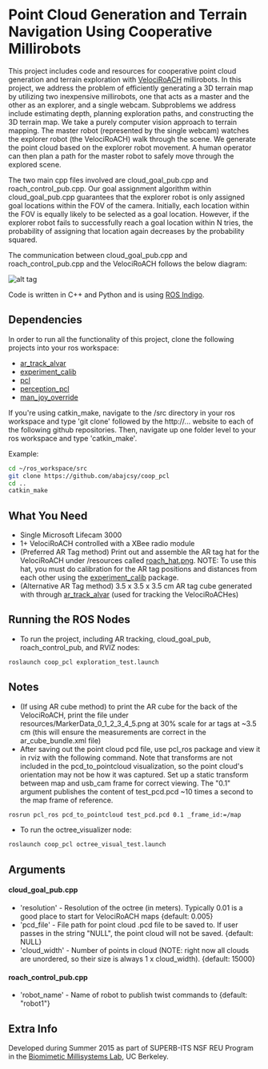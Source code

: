 Point Cloud Generation and Terrain Navigation Using Cooperative Millirobots
=============

This project includes code and resources for cooperative point cloud generation and terrain exploration with [VelociRoACH] millirobots. In this project, we address the problem of efficiently generating a 3D terrain map by utilizing two inexpensive millirobots, one that acts as a master and the other as an explorer, and a single webcam. Subproblems we address include estimating depth, planning exploration paths, and constructing the 3D terrain map. We take a purely computer vision approach to terrain mapping.  The master robot (represented by the single webcam) watches the explorer robot (the VelociRoACH) walk through the scene. We generate the point cloud based on the explorer robot movement. A human operator can then plan a path for the master robot to safely move through the explored scene. 

The two main cpp files involved are cloud_goal_pub.cpp and roach_control_pub.cpp. Our goal assignment algorithm within cloud_goal_pub.cpp guarantees that the explorer robot is only assigned goal locations within the FOV of the camera. Initially, each location within the FOV is equally likely to be selected as a goal location. However, if the explorer robot fails to successfully reach a goal location within N tries, the probability of assigning that location again decreases by the probability squared. 

The communication between cloud_goal_pub.cpp and roach_control_pub.cpp and the VelociRoACH follows the below diagram:

![alt tag](https://raw.github.com/abajcsy/coop_pcl/master/resources/flowchart.png)

Code is written in C++ and Python and is using [ROS Indigo].

Dependencies
-------
In order to run all the functionality of this project, clone the following projects into your ros workspace: 
* [ar_track_alvar]
* [experiment_calib]
* [pcl]
* [perception_pcl]
* [man_joy_override]

If you're using catkin_make, navigate to the /src directory in your ros workspace and type 'git clone' followed by the http://... website to each of the following github repositories. Then, navigate up one folder level to your ros workspace and type 'catkin_make'.

Example:
```bash
cd ~/ros_workspace/src
git clone https://github.com/abajcsy/coop_pcl
cd ..
catkin_make
```

What You Need
-------
* Single Microsoft Lifecam 3000
* 1+ VelociRoACH controlled with a XBee radio module
* (Preferred AR Tag method) Print out and assemble the AR tag hat for the VelociRoACH under /resources called [roach_hat.png]. NOTE: To use this hat, you must do calibration for the AR tag positions and distances from each other using the [experiment_calib] package. 
* (Alternative AR Tag method) 3.5 x 3.5 x 3.5 cm AR tag cube generated with through [ar_track_alvar] (used for tracking the VelociRoACHes)

Running the ROS Nodes
-------
* To run the project, including AR tracking, cloud_goal_pub, roach_control_pub, and RVIZ nodes:
```bash
roslaunch coop_pcl exploration_test.launch
```

Notes
-------
* (If using AR cube method) to print the AR cube for the back of the VelociRoACH, print the file under resources/MarkerData_0_1_2_3_4_5.png at 30% scale for ar tags at ~3.5 cm (this will ensure the measurements are correct in the ar_cube_bundle.xml file)
* After saving out the point cloud pcd file, use pcl_ros package and view it in rviz with the following command. Note that transforms are not included in the pcd_to_pointcloud visualization, so the point cloud's orientation may not be how it was captured. Set up a static transform between map and usb_cam frame for correct viewing. The "0.1" argument publishes the content of test_pcd.pcd ~10 times a second to the map frame of reference. 
```bash
rosrun pcl_ros pcd_to_pointcloud test_pcd.pcd 0.1 _frame_id:=/map 
```
* To run the octree_visualizer node:
```bash
roslaunch coop_pcl octree_visual_test.launch
```

Arguments
-------
#### cloud_goal_pub.cpp ####
* 'resolution' - Resolution of the octree (in meters). Typically 0.01 is a good place to start for VelociRoACH maps {default: 0.005}
* 'pcd_file' - File path for point cloud .pcd file to be saved to. If user passes in the string "NULL", the point cloud will not be saved. {default: NULL} 
* 'cloud_width' - Number of points in cloud (NOTE: right now all clouds are unordered, so their size is always 1 x cloud_width). {default: 15000}

#### roach_control_pub.cpp ####
* 'robot_name' - Name of robot to publish twist commands to {default: "robot1"}

Extra Info
-------
Developed during Summer 2015 as part of SUPERB-ITS NSF REU Program in the [Biomimetic Millisystems Lab], UC Berkeley. 

[ar_track_alvar]: http://wiki.ros.org/ar_track_alvar
[experiment_calib]: https://github.com/abuchan/experiment_calib 
[pcl]: https://github.com/PointCloudLibrary/pcl
[perception_pcl]: http://wiki.ros.org/perception_pcl
[man_joy_override]: https://github.com/abuchan/man_joy_override
[roach_hat.png]: https://github.com/abajcsy/coop_pcl/blob/master/resources/roach_hat.png
[VelociRoACH]: http://robotics.eecs.berkeley.edu/~ronf/Ambulation/
[Biomimetic Millisystems Lab]: http://robotics.eecs.berkeley.edu/~ronf/Biomimetics.html
[ROS Indigo]: http://wiki.ros.org/indigo


